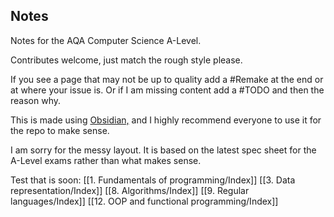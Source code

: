 ## Notes

Notes for the AQA Computer Science A-Level.

Contributes welcome, just match the rough style please.

If you see a page that may not be up to quality add a #Remake at the end or at where your issue is. Or if I am missing content add a #TODO and then the reason why.

This is made using [Obsidian,](https://obsidian.md) and I highly recommend everyone to use it for the repo to make sense.

I am sorry for the messy layout. It is based on the latest spec sheet for the A-Level exams rather than what makes sense.


Test that is soon:
[[1. Fundamentals of programming/Index]]
[[3. Data representation/Index]]
[[8. Algorithms/Index]]
[[9. Regular languages/Index]]
[[12. OOP and functional programming/Index]]
